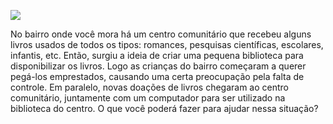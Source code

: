 [![](https://ampli-images.s3.amazonaws.com/production/ac3a6f1e-f0d0-4fff-80d8-bf39b864ea63/original)](https://ampli-images.s3.amazonaws.com/production/ac3a6f1e-f0d0-4fff-80d8-bf39b864ea63/original)

No bairro onde você mora há um centro comunitário que recebeu alguns livros usados de todos os tipos: romances, pesquisas científicas, escolares, infantis, etc. Então, surgiu a ideia de criar uma pequena biblioteca para disponibilizar os livros. Logo as crianças do bairro começaram a querer pegá-los emprestados, causando uma certa preocupação pela falta de controle. Em paralelo, novas doações de livros chegaram ao centro comunitário, juntamente com um computador para ser utilizado na biblioteca do centro. O que você poderá fazer para ajudar nessa situação?
